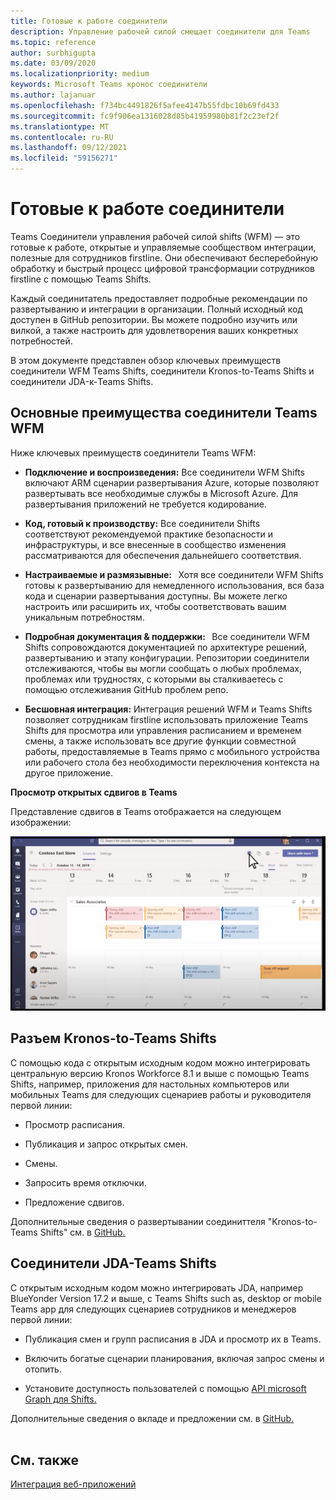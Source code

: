 ```yaml
---
title: Готовые к работе соединители
description: Управление рабочей силой смещает соединители для Teams
ms.topic: reference
author: surbhigupta
ms.date: 03/09/2020
ms.localizationpriority: medium
keywords: Microsoft Teams кронос соединители
ms.author: lajanuar
ms.openlocfilehash: f734bc4491826f5afee4147b55fdbc10b69fd433
ms.sourcegitcommit: fc9f906ea1316028d85b41959980b81f2c23ef2f
ms.translationtype: MT
ms.contentlocale: ru-RU
ms.lasthandoff: 09/12/2021
ms.locfileid: "59156271"
---
```

# <a name="production-ready-shifts-connectors"></a>Готовые к работе соединители  

Teams Соединители управления рабочей силой shifts (WFM) — это готовые к работе, открытые и управляемые сообществом интеграции, полезные для сотрудников firstline. Они обеспечивают бесперебойную обработку и быстрый процесс цифровой трансформации сотрудников firstline с помощью Teams Shifts. 

Каждый соединитатель предоставляет подробные рекомендации по развертыванию и интеграции в организации. Полный исходный код доступен в GitHub репозитории. Вы можете подробно изучить или вилкой, а также настроить для удовлетворения ваших конкретных потребностей.   

В этом документе представлен обзор ключевых преимуществ соединители WFM Teams Shifts, соединители Kronos-to-Teams Shifts и соединители JDA-к-Teams Shifts.

## <a name="key-benefits-of-teams-shifts-wfm-connectors"></a>Основные преимущества соединители Teams WFM

Ниже ключевых преимуществ соединители Teams WFM:

* **Подключение и воспроизведения:** Все соединители WFM Shifts включают ARM сценарии развертывания Azure, которые позволяют развертывать все необходимые службы в Microsoft Azure. Для развертывания приложений не требуется кодирование.

* **Код, готовый к производству:** Все соединители Shifts соответствуют рекомендуемой практике безопасности и инфраструктуры, и все внесенные в сообщество изменения рассматриваются для обеспечения дальнейшего соответствия.

* **Настраиваемые и размязывные:**   Хотя все соединители WFM Shifts готовы к развертыванию для немедленного использования, вся база кода и сценарии развертывания доступны. Вы можете легко настроить или расширить их, чтобы соответствовать вашим уникальным потребностям.

* **Подробная документация & поддержки:**   Все соединители WFM Shifts сопровождаются документацией по архитектуре решений, развертыванию и этапу конфигурации. Репозитории соединители отслеживаются, чтобы вы могли сообщать о любых проблемах, проблемах или трудностях, с которыми вы сталкиваетесь с помощью отслеживания GitHub проблем репо.

* **Бесшовная интеграция:** Интеграция решений WFM и Teams Shifts позволяет сотрудникам firstline использовать приложение Teams Shifts для просмотра или управления расписанием и временем смены, а также использовать все другие функции совместной работы, предоставляемые в Teams прямо с мобильного устройства или рабочего стола без необходимости переключения контекста на другое приложение.  

**Просмотр открытых сдвигов в Teams** 

Представление сдвигов в Teams отображается на следующем изображении: 

![Открытые сдвиги в Teams](../assets/images/teams-open-shifts-view.png)

## <a name="kronos-to-teams-shifts-connector"></a>Разъем Kronos-to-Teams Shifts

С помощью кода с открытым исходным кодом можно интегрировать центральную версию Kronos Workforce 8.1 и выше с помощью Teams Shifts, например, приложения для настольных компьютеров или мобильных Teams для следующих сценариев работы и руководителя первой линии:

* Просмотр расписания.

* Публикация и запрос открытых смен.

* Смены.

* Запросить время отключки.

* Предложение сдвигов.

Дополнительные сведения о развертывании соединиттеля "Kronos-to-Teams Shifts" см. в [GitHub.](https://aka.ms/KronosShiftsConnector)

## <a name="jda-to-teams-shifts-connector"></a>Соединители JDA-Teams Shifts

С открытым исходным кодом можно интегрировать JDA, например BlueYonder Version 17.2 и выше, с Teams Shifts such as, desktop or mobile Teams app для следующих сценариев сотрудников и менеджеров первой линии:

* Публикация смен и групп расписания в JDA и просмотр их в Teams.

* Включить богатые сценарии планирования, включая запрос смены и отопить.

* Установите доступность пользователей с помощью [API microsoft Graph для Shifts.](/graph/api/resources/shift?view=graph-rest-beta&preserve-view=true)

Дополнительные сведения о вкладе и предложении см. в [GitHub.](https://aka.ms/JDAShiftsConnector)</br></br>

## <a name="see-also"></a>См. также

[Интеграция веб-приложений](~/samples/integrate-web-apps-overview.md)
